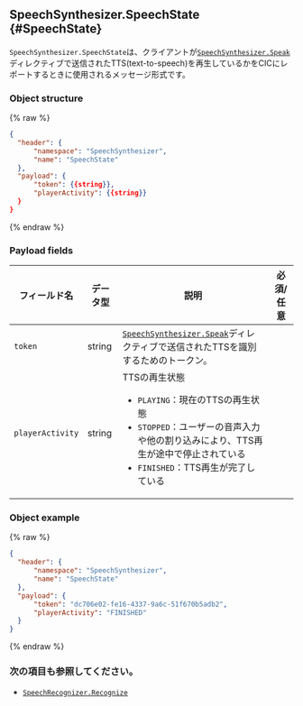 ## SpeechSynthesizer.SpeechState {#SpeechState}
`SpeechSynthesizer.SpeechState`は、クライアントが[`SpeechSynthesizer.Speak`](/CIC/References/CICInterface/SpeechSynthesizer.md#Speak)ディレクティブで送信されたTTS(text-to-speech)を再生しているかをCICにレポートするときに使用されるメッセージ形式です。

### Object structure
{% raw %}
```json
{
  "header": {
      "namespace": "SpeechSynthesizer",
      "name": "SpeechState"
  },
  "payload": {
      "token": {{string}},
      "playerActivity": {{string}}
  }
}
```
{% endraw %}

### Payload fields

| フィールド名       | データ型    | 説明                     | 必須/任意 |
|---------------|---------|-----------------------------|:---------:|
| `token`          | string | [`SpeechSynthesizer.Speak`](/CIC/References/CICInterface/SpeechSynthesizer.md#Speak)ディレクティブで送信されたTTSを識別するためのトークン。  |      |
| `playerActivity` | string | TTSの再生状態<ul><li><code>PLAYING</code>：現在のTTSの再生状態</li><li><code>STOPPED</code>：ユーザーの音声入力や他の割り込みにより、TTS再生が途中で停止されている</li><li><code>FINISHED</code>：TTS再生が完了している</li></ul>     |      |

### Object example
{% raw %}
```json
{
  "header": {
      "namespace": "SpeechSynthesizer",
      "name": "SpeechState"
  },
  "payload": {
      "token": "dc706e02-fe16-4337-9a6c-51f670b5adb2",
      "playerActivity": "FINISHED"
  }
}
```
{% endraw %}

### 次の項目も参照してください。
* [`SpeechRecognizer.Recognize`](/CIC/References/CICInterface/SpeechRecognizer.md#Recognize)
